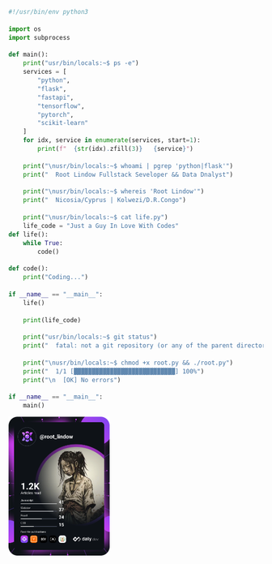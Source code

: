 ``` python
#!/usr/bin/env python3

import os
import subprocess

def main():
    print("usr/bin/locals:~$ ps -e")
    services = [
        "python",
        "flask",
        "fastapi",
        "tensorflow",
        "pytorch",
        "scikit-learn"
    ]
    for idx, service in enumerate(services, start=1):
        print(f"  {str(idx).zfill(3)}   {service}")

    print("\nusr/bin/locals:~$ whoami | pgrep 'python|flask'")
    print("  Root Lindow Fullstack Seveloper && Data Dnalyst")

    print("\nusr/bin/locals:~$ whereis 'Root Lindow'")
    print("  Nicosia/Cyprus | Kolwezi/D.R.Congo")

    print("\nusr/bin/locals:~$ cat life.py")
    life_code = "Just a Guy In Love With Codes"
def life():
    while True:
        code()

def code():
    print("Coding...")

if __name__ == "__main__":
    life()

    print(life_code)

    print("usr/bin/locals:~$ git status")
    print("  fatal: not a git repository (or any of the parent directories): .git")

    print("\nusr/bin/locals:~$ chmod +x root.py && ./root.py")
    print("  1/1 [▓▓▓▓▓▓▓▓▓▓▓▓▓▓▓▓▓▓▓▓▓▓▓▓▓▓▓▓] 100%")
    print("\n  [OK] No errors")

if __name__ == "__main__":
    main()
```


<a href="https://app.daily.dev/root_lindow"><img src="https://github.com/RootViper4/RootViper4/blob/main/devcard.svg" width="200" alt="Root Lindow's Dev Card"/></a>

<!---
RootViper4/RootViper4 is a ✨ special ✨ repository because its `README.md` (this file) appears on your GitHub profile.
You can click the Preview link to take a look at your changes.
--->
